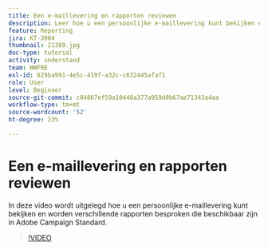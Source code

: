```yaml
---
title: Een e-maillevering en rapporten reviewen
description: Leer hoe u een persoonlijke e-maillevering kunt bekijken en verschillende rapporten kunt bekijken die beschikbaar zijn in Adobe Campaign Standard.
feature: Reporting
jira: KT-3904
thumbnail: 21389.jpg
doc-type: tutorial
activity: understand
team: WWFRE
exl-id: 629ba991-4e5c-419f-a32c-c632445afaf1
role: User
level: Beginner
source-git-commit: c84867ef59a10448a377a959d0b67ae71343a4aa
workflow-type: tm+mt
source-wordcount: '52'
ht-degree: 23%

---
```


# Een e-maillevering en rapporten reviewen

In deze video wordt uitgelegd hoe u een persoonlijke e-maillevering kunt bekijken en worden verschillende rapporten besproken die beschikbaar zijn in Adobe Campaign Standard.

>[!VIDEO](https://video.tv.adobe.com/v/21389?quality=12&learn=on)
